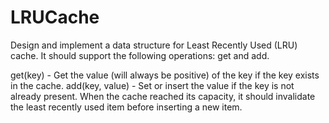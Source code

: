 # LRUCache

Design and implement a data structure for Least Recently Used (LRU) cache. It should support the following operations: get and add.

get(key) - Get the value (will always be positive) of the key if the key exists in the cache.
add(key, value) - Set or insert the value if the key is not already present. When the cache reached its capacity, it should invalidate the least recently used item before inserting a new item. 